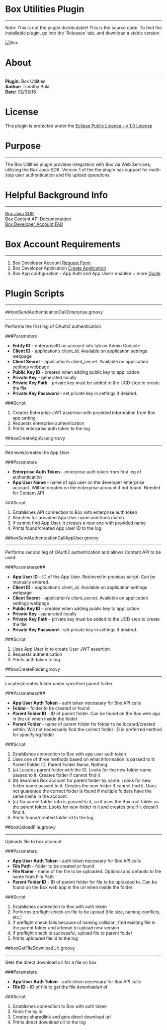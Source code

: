 ﻿# Box Utilities Plugin
***
Note: This is not the plugin distributable! This is the source code. To find the installable plugin, go into the 'Releases' tab, and download a stable version.

![Box](http://static.appvn.com/i/uploads/thumbnails/122014/751821432ff9dda060e758d352540a0b-5-icon.png)

# About
***
**Plugin:** Box Utilities  
**Author:** Timothy Bula  
**Date:** 02/05/16

# License
This plugin is protected under the [Eclipse Public License - v 1.0 License](https://www.eclipse.org/legal/epl-v10.html)

# Purpose
***
The Box Utilities plugin provides integration with Box via Web Services, utilizing the Box Java-SDK. Version 1 of the the plugin has support for multi-step user authentication and file upload operations.


# Helpful Background Info
***
[Box Java SDK](https://github.com/box/box-java-sdk)   
[Box Content API Documentation](https://box-content.readme.io/reference "General overview")    
[Box Developer Account FAQ](https://box-content.readme.io/docs/developer-account-faq)



# Box Account Requirements
***
  
1. Box Developer Account [Request Form](https://app.box.com/signup/o/default_developer_offer) 
2. Box Developer Application [Create Application](https://www.box.com/developers/services)
3. Box App configuration - App Auth and App Users enabled + more [Guide](https://box-content.readme.io/docs/box-platform "Start of the box platform information")  


# Plugin Scripts
***
##boxSendAuthenticationCallEnterprise.groovy
***
Performs the first leg of OAuth2 authentication

###Parameters  

* **Entity ID** - enterpriseID on account info tab on Admin Console  
* **Client ID** - application’s client_id. Available on application settings webpage
* **Client Secret** - application’s client_secret. Available on application settings webpage
* **Public Key ID** - created when adding public key to application. 
* **Private Key** - generated locally 
* **Private Key Path** - private key must be added to the UCD step to create the file
* **Private Key Password** - set private key in settings if desired.

###Script  

1. Creates Enterprise JWT assertion with provided information from Box app setting  
2. Requests  enterprise authentication  
3. Prints enterprise auth token to the log 
 

##boxCreateAppUser.groovy
***
Retrieves/creates the App User

###Parameters 

* **Enterprise Auth Token** - enterprise auth token from first leg of authentication
* **App User Name** - name of app user on the developer enterprise account. Will be created on the enterprise account if not found. Needed for Content API

###Script 
 
1. Establishes API connection to Box with enterprise auth token
2. Seaches for provided App User name and finds match
3. If cannot find App User, it creates a new one with provided name
4. Prints found/created App User ID to the log


##boxSendAuthentcationCallAppUser.groovy
***
Performs second leg of OAuth2 authentication and allows Content API to be used

###Parameters###

* **App User ID** - ID of the App User. Retrieved in previous script. Can be manually entered.   
* **Client ID** - application’s client_id. Available on application settings webpage
* **Client Secret** - application’s client_secret. Available on application settings webpage
* **Public Key ID** - created when adding public key to application. 
* **Private Key** - generated locally 
* **Private Key Path** - private key must be added to the UCD step to create the file
* **Private Key Password** - set private key in settings if desired.

###Script 
  
1. Uses App User Id to create User JWT assertion  
2. Requests authentication  
3. Prints auth token to log


##boxCreateFolder.groovy
***
Locates/creates folder under specified parent folder

###Parameters###

* **App User Auth Token** - auth token necessary for Box API calls
* **Folder** - folder to be created or found
* **Parent Folder ID** - ID of parent folder. Can be found on the Box web app in the url when inside the folder
* **Parent Folder** - name of parent folder for folder to be located/created within. Will not necessarily find the correct folder. ID is preferred method for specifying folder 

###Script 

1. Establishes connection to Box with app user auth token  
2. Uses one of three methods based on what information is passed to it: Parent Folder ID, Parent Folder Name, Nothing
3. (a) Locates parent folder with the ID. Looks for the new folder name passed to it. Creates folder if cannot find it
4. (b) Searches Box account for parent folder by name. Looks for new folder name passed to it. Creates the new folder if cannot find it. Does not guarentee the correct folder is found if multiple folders have the same name in the account.
5. (c) No parent folder info is passed to it, so it uses the Box root folder as the parent folder. Looks for new folder in it and creates one if it doesn't find it. 
6. Prints found/created folder id to the log

##boxUploadFile.groovy
***
Uploads file to box account

###Parameters

* **App User Auth Token** - auth token necessary for Box API calls
* **File Path** - folder to be created or found
* **File Name** - name of the file to be uploaded. Optional and defaults to file name from File Path
* **Parent Folder ID** - ID of parent folder for file to be uploaded to. Can be found on the Box web app in the url when inside the folder 

###Script 

1. Establishes connection to Box with auth token  
2. Performs preflight check on file to be upload (file size, naming conflicts, etc.)
3. If preflight check fails because of naming collision, find existing file in the parent folder and attempt to upload new version
4. If preflight check is successful, upload file to parent folder 
5. Prints uploaded file id to the log

##boxGetFileDownloadUrl.groovy
***
Gets the direct download url for a file on box

###Parameters

* **App User Auth Token** - auth token necessary for Box API calls   
* **File ID** - ID of file to get the file downloadurl of

###Script 

1. Establishes connection to Box with auth token  
2. Finds file by id
3. Creates sharedlink and gets direct download url
4. Prints direct download url to the log
  

